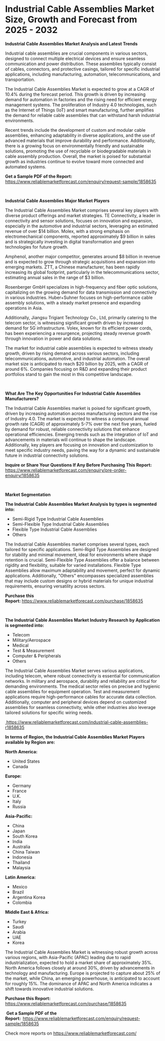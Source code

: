 <p><h1>Industrial Cable Assemblies Market Size, Growth and Forecast from 2025 - 2032</h1></p><p><strong>Industrial Cable Assemblies Market Analysis and Latest Trends</strong></p>
<p><p>Industrial cable assemblies are crucial components in various sectors, designed to connect multiple electrical devices and ensure seamless communication and power distribution. These assemblies typically consist of cables, connectors, and protective casings, tailored for specific industrial applications, including manufacturing, automation, telecommunications, and transportation.</p><p>The Industrial Cable Assemblies Market is expected to grow at a CAGR of 10.4% during the forecast period. This growth is driven by increasing demand for automation in factories and the rising need for efficient energy management systems. The proliferation of Industry 4.0 technologies, such as the Internet of Things (IoT) and smart manufacturing, further amplifies the demand for reliable cable assemblies that can withstand harsh industrial environments.</p><p>Recent trends include the development of custom and modular cable assemblies, enhancing adaptability in diverse applications, and the use of advanced materials that improve durability and performance. Additionally, there is a growing focus on environmentally friendly and sustainable solutions, promoting the use of recyclable or biodegradable materials in cable assembly production. Overall, the market is poised for substantial growth as industries continue to evolve toward more connected and automated systems.</p></p>
<p><strong>Get a Sample PDF of the Report:&nbsp;</strong> <a href="https://www.reliablemarketforecast.com/enquiry/request-sample/1858635?utm_campaign=2246&utm_medium=2&utm_source=Github&utm_content=ia&utm_term=19022025&utm_id=industrial-cable-assemblies">https://www.reliablemarketforecast.com/enquiry/request-sample/1858635</a></p>
<p>&nbsp;</p>
<p><strong>Industrial Cable Assemblies Major Market Players</strong></p>
<p><p>The Industrial Cable Assemblies Market comprises several key players with diverse product offerings and market strategies. TE Connectivity, a leader in connectivity and sensor solutions, focuses on innovation and expansion, especially in the automotive and industrial sectors, leveraging an estimated revenue of over $14 billion. Molex, with a strong emphasis on electromechanical components, reported approximately $9 billion in sales and is strategically investing in digital transformation and green technologies for future growth.</p><p>Amphenol, another major competitor, generates around $8 billion in revenue and is expected to grow through strategic acquisitions and expansion into emerging markets. ZTT, a Chinese manufacturer, has been rapidly increasing its global footprint, particularly in the telecommunications sector, estimating annual sales in the range of $3 billion.</p><p>Rosenberger GmbH specializes in high-frequency and fiber optic solutions, capitalizing on the growing demand for data transmission and connectivity in various industries. Huber+Suhner focuses on high-performance cable assembly solutions, with a steady market presence and expanding operations in Asia.</p><p>Additionally, Jiangsu Trigiant Technology Co., Ltd, primarily catering to the telecom sector, is witnessing significant growth driven by increased demand for 5G infrastructure. Volex, known for its efficient power cords, has been experiencing a resurgence, projecting steady revenue growth through innovation in power and data solutions.</p><p>The market for industrial cable assemblies is expected to witness steady growth, driven by rising demand across various sectors, including telecommunications, automotive, and industrial automation. The overall market size is anticipated to reach $20 billion by 2025, with a CAGR of around 6%. Companies focusing on R&D and expanding their product portfolios stand to gain the most in this competitive landscape.</p></p>
<p>&nbsp;</p>
<p><strong>What Are The Key Opportunities For Industrial Cable Assemblies Manufacturers?</strong></p>
<p><p>The Industrial Cable Assemblies market is poised for significant growth, driven by increasing automation across manufacturing sectors and the rise of Industry 4.0. The market is expected to witness a compound annual growth rate (CAGR) of approximately 5-7% over the next five years, fueled by demand for robust, reliable connectivity solutions that enhance operational efficiencies. Emerging trends such as the integration of IoT and advancements in materials will continue to shape the landscape. Additionally, key players are focusing on innovation and customization to meet specific industry needs, paving the way for a dynamic and sustainable future in industrial connectivity solutions.</p></p>
<p><strong>Inquire or Share Your Questions If Any Before Purchasing This Report:</strong> <a href="https://www.reliablemarketforecast.com/enquiry/pre-order-enquiry/1858635?utm_campaign=2246&utm_medium=2&utm_source=Github&utm_content=ia&utm_term=19022025&utm_id=industrial-cable-assemblies">https://www.reliablemarketforecast.com/enquiry/pre-order-enquiry/1858635</a></p>
<p>&nbsp;</p>
<p><strong>Market Segmentation</strong></p>
<p><strong>The Industrial Cable Assemblies Market Analysis by types is segmented into:</strong></p>
<p><ul><li>Semi-Rigid Type Industrial Cable Assemblies</li><li>Semi-Flexible Type Industrial Cable Assemblies</li><li>Flexible Type Industrial Cable Assemblies</li><li>Others</li></ul></p>
<p><p>The Industrial Cable Assemblies market comprises several types, each tailored for specific applications. Semi-Rigid Type Assemblies are designed for stability and minimal movement, ideal for environments where shape retention is crucial. Semi-Flexible Type Assemblies offer a balance between rigidity and flexibility, suitable for varied installations. Flexible Type Assemblies allow maximum adaptability and movement, perfect for dynamic applications. Additionally, "Others" encompasses specialized assemblies that may include custom designs or hybrid materials for unique industrial requirements, ensuring versatility across sectors.</p></p>
<p><strong>Purchase this Report:&nbsp;</strong><a href="https://www.reliablemarketforecast.com/purchase/1858635?utm_campaign=2246&utm_medium=2&utm_source=Github&utm_content=ia&utm_term=19022025&utm_id=industrial-cable-assemblies">https://www.reliablemarketforecast.com/purchase/1858635</a></p>
<p>&nbsp;</p>
<p><strong>The Industrial Cable Assemblies Market Industry Research by Application is segmented into:</strong></p>
<p><ul><li>Telecom</li><li>Military/Aerospace</li><li>Medical</li><li>Test & Measurement</li><li>Computer & Peripherals</li><li>Others</li></ul></p>
<p><p>The Industrial Cable Assemblies Market serves various applications, including telecom, where robust connectivity is essential for communication networks. In military and aerospace, durability and reliability are critical for demanding environments. The medical sector relies on precise and hygienic cable assemblies for equipment operation. Test and measurement applications require high-performance cables for accurate data collection. Additionally, computer and peripheral devices depend on customized assemblies for seamless connectivity, while other industries also leverage tailored solutions for specific wiring needs.</p></p>
<p><a href="https://www.reliablemarketforecast.com/industrial-cable-assemblies-r1858635?utm_campaign=2246&utm_medium=2&utm_source=Github&utm_content=ia&utm_term=19022025&utm_id=industrial-cable-assemblies">&nbsp;https://www.reliablemarketforecast.com/industrial-cable-assemblies-r1858635</a></p>
<p><strong>In terms of Region, the Industrial Cable Assemblies Market Players available by Region are:</strong></p>
<p>
    <p> <strong> North America: </strong>
        <ul>
            <li>United States</li>
            <li>Canada</li>
        </ul>
        </p> 
    <p> <strong> Europe: </strong>
        <ul>
            <li>Germany</li>
            <li>France</li>
            <li>U.K.</li>
            <li>Italy</li>
            <li>Russia</li>
        </ul>
        </p> 
    <p> <strong> Asia-Pacific: </strong>
        <ul>
            <li>China</li>
            <li>Japan</li>
            <li>South Korea</li>
            <li>India</li>
            <li>Australia</li>
            <li>China Taiwan</li>
            <li>Indonesia</li>
            <li>Thailand</li>
            <li>Malaysia</li>
        </ul>
        </p> 
    <p> <strong> Latin America: </strong>
        <ul>
            <li>Mexico</li>
            <li>Brazil</li>
            <li>Argentina Korea</li>
            <li>Colombia</li>
        </ul>
        </p> 
    <p> <strong> Middle East & Africa: </strong>
        <ul>
            <li>Turkey</li>
            <li>Saudi</li>
            <li>Arabia</li>
            <li>UAE</li>
            <li>Korea</li>
        </ul>
    </p>
    </p>
<p><p>The Industrial Cable Assemblies Market is witnessing robust growth across various regions, with Asia-Pacific (APAC) leading due to rapid industrialization, expected to hold a market share of approximately 35%. North America follows closely at around 30%, driven by advancements in technology and manufacturing. Europe is projected to capture about 25% of the market, while China, an emerging powerhouse, is anticipated to account for roughly 15%. The dominance of APAC and North America indicates a shift towards innovative industrial solutions.</p></p>
<p><strong>Purchase this Report: </strong><a href="https://www.reliablemarketforecast.com/purchase/1858635?utm_campaign=2246&utm_medium=2&utm_source=Github&utm_content=ia&utm_term=19022025&utm_id=industrial-cable-assemblies">https://www.reliablemarketforecast.com/purchase/1858635</a></p>
<p>&nbsp;<strong>Get a Sample PDF of the Report:&nbsp;&nbsp;</strong><a href="https://www.reliablemarketforecast.com/enquiry/request-sample/1858635?utm_campaign=2246&utm_medium=2&utm_source=Github&utm_content=ia&utm_term=19022025&utm_id=industrial-cable-assemblies">https://www.reliablemarketforecast.com/enquiry/request-sample/1858635</a></p>
<p><strong></strong></p>
<p>Check more reports on <a href="https://www.reliablemarketforecast.com/?utm_campaign=2246&utm_medium=2&utm_source=Github&utm_content=ia&utm_term=19022025&utm_id=industrial-cable-assemblies">https://www.reliablemarketforecast.com/</a></p>